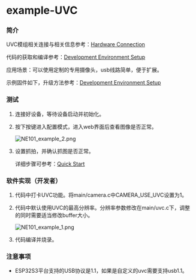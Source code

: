 # example-UVC

### 简介

UVC模组相关连接与相关信息参考：[Hardware Connection](.././Hardware%20Guide/Hardware%20Connection)

代码的获取和编译参考：[Development Environment Setup](./../Software%20Guide/Development%20Environment%20Setup)

应用场景：可以使用定制的专用摄像头，usb线路简单，便于扩展。

示例固件如下，升级方法参考：[Development Environment Setup](./../Software%20Guide/Development%20Environment%20Setup)

### 测试

1. 连接好设备，等待设备启动并初始化。

2. 按下按键进入配置模式，进入web界面后查看图像是否正常。
   
   ![NE101_example_2.png](/img/NE101_example_2.png)

3. 设置抓拍，并确认抓图是否正常。
   
   详细步骤可参考：[Quick Start](./../Quick%20Start)

### 软件实现（开发者）

1. 代码中打卡UVC功能。将main/camera.c中CAMERA_USE_UVC设置为1。

2. 代码中默认使用UVC的最高分辨率。分辨率参数修改在main/uvc.c下，调整的同时需要适当修改buffer大小。
   
   ![NE101_example_1.png](/img/NE101_example_1.png)

3. 代码编译并烧录。

### 注意事项

- ESP32S3平台支持的USB协议是1.1，如果是自定义的uvc需要支持usb1.1。
